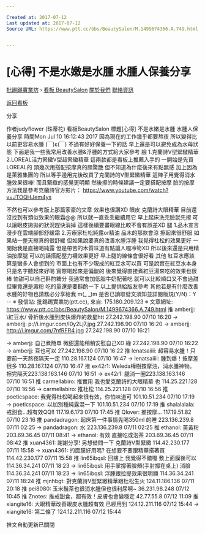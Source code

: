 ```yaml
---

Created at: 2017-07-12
Last updated at: 2017-07-12
Source URL: https://www.ptt.cc/bbs/BeautySalon/M.1499674366.A.749.html


---
```


# [心得] 不是水嫩是水腫 水腫人保養分享


[批踢踢實業坊](https://www.ptt.cc/) › [看板 BeautySalon](https://www.ptt.cc/bbs/BeautySalon/index.html) [關於我們](https://www.ptt.cc/about.html) [聯絡資訊](https://www.ptt.cc/contact.html)

[返回看板](https://www.ptt.cc/bbs/BeautySalon/index.html)

分享

作者judyflower (珠蒂花)
看板BeautySalon
標題\[心得\] 不是水嫩是水腫 水腫人保養分享
時間Mon Jul 10 16:12:43 2017
因為現在的工作幾乎都要熬夜 所以變得比以前更容易水腫 (￣)ε(￣) 不過有好好保養一下的話 早上還是可以避免成為水母狀態 下面是我一些我常用改善水腫&浮腫的方式給大家參考 臉 1.克蘭詩V型緊緻精華 2.LOREAL活力緊緻V型超緊緻精華 這兩款都是看板上推薦入手的 一開始是先買LOREAL的 頭幾次用搭配按摩真的頗驚艷 但不知道為什麼後來有點無感 加上因為是萊雅集團的 所以等手邊用完後改買了克蘭詩的V型緊緻精華 這陣子用覺得消水腫效果很棒! 而且緊緻的感覺更明顯 然後擦的時候建議一定要搭配按摩 臉的按摩方法我是參考克蘭詩官方影片： <https://www.youtube.com/watch?v=JTOQHJem4ys>

不然也可以參考版上那篇家豪的文章 效果也很讚XD 眼皮 克蘭詩大眼精華 目前還沒找到有類似效果的眼霜@@ 所以就一直乖乖繼續用它 早上起床洗完臉就先擦 可以讓眼皮拋拋的狀況趕快消掉 這樣後續要畫眼線比較不會有誤差XD 腿 1.品木宣言漫步在雲端腳部舒緩霜 2.芳療家杜松純露or精油 品木的那款會涼 擦起來很舒服 如果站一整天擦真的很舒緩 但如果說要真的改善水腫浮腫 我覺得杜松的效果更好 一開始我是直接喝純露 但是帶苦的木質味道有點讓人嘎冷筍XD 所以後來還是只用精油按摩腿 可以的話搭配壓力襪效果更好 早上腿的線條會很好看 其他 紅豆水應該算是蠻多人會想到的 市面上也有不少現成的紅豆水可以買 可是說實在紅豆水本身只是名字聽起來好喝 實際喝起來是偏酸的 後來覺得直接煮紅豆湯來吃的效果也很棒 怕甜可以自己斟酌糖分 我通常會加低脂牛奶配著吃 就可以比較順口又不會過甜 但畢竟還是澱粉 吃的量還是要斟酌一下 以上提供給版友參考 其他若是有什麼改善水腫的好物也請務必分享給我 m(\_ \_)m 是否已讀取發文須知並詳閱版規(Y/N)：Y -- ※ 發信站: 批踢踢實業坊(ptt.cc), 來自: 175.180.209.123 ※ 文章網址: <https://www.ptt.cc/bbs/BeautySalon/M.1499674366.A.749.html>
推 amberjj: \\紅豆水/ 骨折後水腫到皮快爆炸的救星htt 27.242.198.90 07/10 16:20
→ amberjj: p://i.imgur.com/i0y2Lj7.jpg 27.242.198.90 07/10 16:20
→ amberjj: <http://i.imgur.com/7nfRFR4.jpg> 27.242.198.90 07/10 16:21

→ amberjj: 自己煮簡單 微甜還能稍稍安慰自己XD 綠 27.242.198.90 07/10 16:22
→ amberjj: 豆也可以 27.242.198.90 07/10 16:22
推 lenatsaiiii: 超容易水腫！只要前一天熬夜隔天一定 110.28.167.124 07/10 16:47
→ lenatsaiiii: 腫到爆！按摩差很多 110.28.167.124 07/10 16:47
推 ex42r1: Weleda樺樹按摩油，消水腫神物。擦完隔天223.138.163.146 07/10 16:51
→ ex42r1: 腿消一圈223.138.163.146 07/10 16:51
推 carmellabiro: 推實用 我也愛克蘭詩的大眼精華 也 114.25.221.128 07/10 16:56
→ carmellabiro: 推杜松 114.25.221.128 07/10 16:56
推 poeticspace: 我覺得杜松喝起來很有效，你怕味道可 101.10.51.234 07/10 17:19
→ poeticspace: 以加別種純露混一下 101.10.51.234 07/10 17:19
推 shalalalala: 戒甜食...超有效QQ!! 117.19.6.173 07/10 17:45
推 Qlover: 推按摩... 117.19.51.82 07/10 23:16
推 pandadragon: 起床第一件事情先喝350ml 的睡 223.136.239.8 07/11 02:25
→ pandadragon: 水 223.136.239.8 07/11 02:25
推 ethanol: 薑黃粉 203.69.36.45 07/11 08:41
→ ethanol: 有效 直接吃或泡茶 203.69.36.45 07/11 08:42
推 xuan4361: 謝謝分享! 另想借問一下 克蘭詩V型緊緻 114.42.230.177 07/11 15:58
→ xuan4361: 的面膜好用嗎? 在想要不要跟精華搭著買 114.42.230.177 07/11 15:58
推 lin65ibqsl: 回樓上 我覺得不錯喔 敷上面膜後可以 114.36.34.241 07/11 18:23
→ lin65ibqsl: 用手掌撐著臉頰(手肘撐在桌上) 消臉 114.36.34.241 07/11 18:23
→ lin65ibqsl: 浮腫跟拉提效果很明顯 114.36.34.241 07/11 18:24
推 mjnhbgt: 對克蘭詩V型緊緻精華跟杜松生火 124.11.186.136 07/11 20:18
推 pei8080: 玉米鬚茶也很消水腫但也很利尿啊~ 36.231.98.248 07/12 10:45
推 Znotes: 推戒甜食，超有效！皮膚也會變穩定 42.77.55.8 07/12 11:09
推 xiangite16: 大眼精華改善眼皮水腫超有效 已經用到 124.12.211.116 07/12 15:44
→ xiangite16: 第二條了 124.12.211.116 07/12 15:44

推文自動更新已關閉

